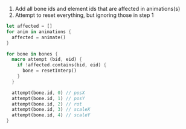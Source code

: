 1. Add all bone ids and element ids that are affected in animations(s)
2. Attempt to reset everything, but ignoring those in step 1

```rust
let affected = []
for anim in animations {
  affected = animate()
}

for bone in bones {
  macro attempt (bid, eid) {
    if !affected.contains(bid, eid) {
      bone = resetInterp()
    }
  }

  attempt(bone.id, 0) // posX
  attempt(bone.id, 1) // posY
  attempt(bone.id, 2) // rot
  attempt(bone.id, 3) // scaleX
  attempt(bone.id, 4) // scaleY
}
```
